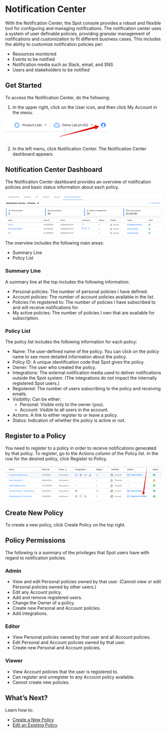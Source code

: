 # Notification Center

With the Notification Center, the Spot console provides a robust and flexible tool for configuring and managing notifications. The notification center uses a system of user definable policies, providing granular management of notifications and customization to fit different business cases. This includes the ability to customize notification policies per:

- Resources monitored
- Events to be notified
- Notification media such as Slack, email, and SNS
- Users and stakeholders to be notified

## Get Started

To access the Notification Center, do the following:

1. In the upper right, click on the User icon, and then click My Account in the menu.

<img src="/administration/_media/notification-center-00.png" width="331" height="68" />

2. In the left menu, click Notification Center. The Notification Center dashboard appears.

## Notification Center Dashboard

The Notification Center dashboard provides an overview of notification policies and basic status information about each policy.

<img src="/administration/_media/notification-center-01.png" />

The overview includes the following main areas:

- Summary Line
- Policy List

### Summary Line

A summary line at the top includes the following information:

- Personal policies: The number of personal policies I have defined.
- Account policies: The number of account policies available in the list.
- Policies I’m registered to: The number of policies I have subscribed to and will receive notifications for.
- My active policies: The number of policies I own that are available for subscription.

### Policy List

The policy list includes the following information for each policy:

- Name: The user-defined name of the policy. You can click on the policy name to see more detailed information about the policy.
- Policy ID: A unique identification code that Spot gives the policy.
- Owner: The user who created the policy.
- Integrations: The external notification media used to deliver notifications outside the Spot system. (The integrations do not impact the internally registered Spot users.)
- Registered: The number of users subscribing to the policy and receiving emails.
- Visibility: Can be either:
  - Personal: Visible only to the owner (you).
  - Account: Visible to all users in the account.
- Actions: A link to either register to or leave a policy.
- Status: Indication of whether the policy is active or not.

## Register to a Policy

You need to register to a policy in order to receive notifications generated by that policy. To register, go to the Actions column of the Policy list. In the row for the desired policy, click Register to Policy.

<img src="/administration/_media/notification-center-02.png" />

## Create New Policy

To create a new policy, click Create Policy on the top right.

## Policy Permissions

The following is a summary of the privileges that Spot users have with regard to notification policies.

### Admin

- View and edit Personal policies owned by that user. (Cannot view or edit Personal policies owned by other users.)
- Edit any Account policy.
- Add and remove registered users.
- Change the Owner of a policy.
- Create new Personal and Account policies.
- Add integrations.

### Editor

- View Personal policies owned by that user and all Account policies.
- Edit Personal and Account policies owned by that user.
- Create new Personal and Account policies.

### Viewer

- View Account policies that the user is registered to.
- Can register and unregister to any Account policy available.
- Cannot create new policies.

## What’s Next?

Learn how to:

- [Create a New Policy](administration/notification-center/create-a-notification-policy)
- [Edit an Existing Policy](administration/notification-center/edit-a-notification-policy)
